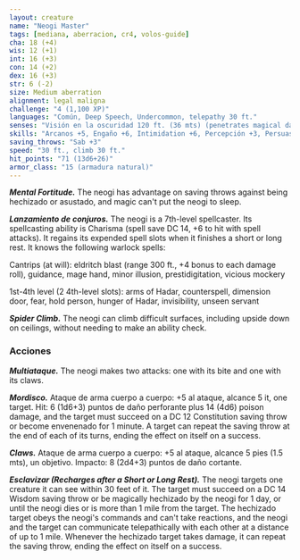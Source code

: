 ```yaml
---
layout: creature
name: "Neogi Master"
tags: [mediana, aberracion, cr4, volos-guide]
cha: 18 (+4)
wis: 12 (+1)
int: 16 (+3)
con: 14 (+2)
dex: 16 (+3)
str: 6 (-2)
size: Medium aberration
alignment: legal maligna
challenge: "4 (1,100 XP)"
languages: "Común, Deep Speech, Undercommon, telepathy 30 ft."
senses: "Visión en la oscuridad 120 ft. (36 mts) (penetrates magical darkness)"
skills: "Arcanos +5, Engaño +6, Intimidation +6, Percepción +3, Persuasión +6"
saving_throws: "Sab +3"
speed: "30 ft., climb 30 ft."
hit_points: "71 (13d6+26)"
armor_class: "15 (armadura natural)"
---
```


***Mental Fortitude.*** The neogi has advantage on saving throws against being hechizado or asustado, and magic can't put the neogi to sleep.

***Lanzamiento de conjuros.*** The neogi is a 7th-level spellcaster. Its spellcasting ability is Charisma (spell save DC 14, +6 to hit with spell attacks). It regains its expended spell slots when it finishes a short or long rest. It knows the following warlock spells:

Cantrips (at will): eldritch blast (range 300 ft., +4 bonus to each damage roll), guidance, mage hand, minor illusion, prestidigitation, vicious mockery

1st-4th level (2 4th-level slots): arms of Hadar, counterspell, dimension door, fear, hold person, hunger of Hadar, invisibility, unseen servant

***Spider Climb.*** The neogi can climb difficult surfaces, including upside down on ceilings, without needing to make an ability check.

### Acciones

***Multiataque.*** The neogi makes two attacks: one with its bite and one with its claws.

***Mordisco.*** Ataque de arma cuerpo a cuerpo: +5 al ataque, alcance 5 it, one target. Hit: 6 (1d6+3) puntos de daño perforante plus 14 (4d6) poison damage, and the target must succeed on a DC 12 Constitution saving throw or become envenenado for 1 minute. A target can repeat the saving throw at the end of each of its turns, ending the effect on itself on a success.

***Claws.*** Ataque de arma cuerpo a cuerpo: +5 al ataque, alcance 5 pies (1.5 mts), un objetivo. Impacto: 8 (2d4+3) puntos de daño cortante.

***Esclavizar (Recharges after a Short or Long Rest).*** The neogi targets one creature it can see within 30 feet of it. The target must succeed on a DC 14 Wisdom saving throw or be magically  hechizado by the neogi for 1 day, or until the neogi dies or is more than 1 mile from the target. The hechizado target obeys the neogi's commands and can't take reactions, and the neogi and the target can communicate telepathically with each other at a distance of up to 1 mile. Whenever the hechizado target takes damage, it can repeat the saving throw, ending the effect on itself on a success.